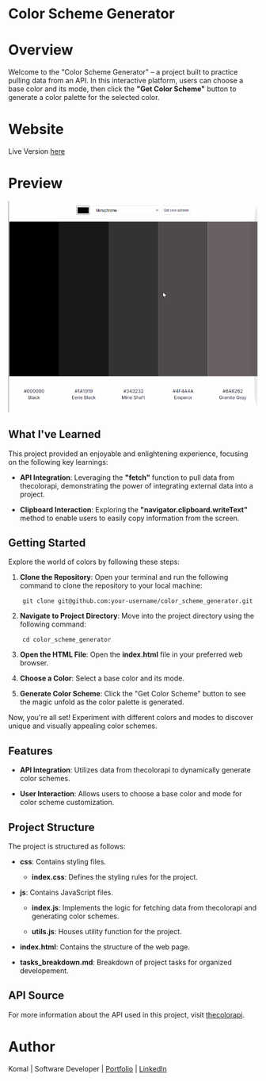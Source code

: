 # **Color Scheme Generator**

# Overview

Welcome to the "Color Scheme Generator" – a project built to practice pulling data from an API. In this interactive platform, users can choose a base color and its mode, then click the **"Get Color Scheme"** button to generate a color palette for the selected color.

# Website

Live Version [here](https://colorschemegenerator03.netlify.app/)

# Preview

<img src = "colorSchemeGenerator.gif">

## What I've Learned

This project provided an enjoyable and enlightening experience, focusing on the following key learnings:

- **API Integration**: Leveraging the **"fetch"** function to pull data from thecolorapi, demonstrating the power of integrating external data into a project.

- **Clipboard Interaction**: Exploring the **"navigator.clipboard.writeText"** method to enable users to easily copy information from the screen.

## Getting Started

Explore the world of colors by following these steps:

1. **Clone the Repository**: Open your terminal and run the following command to clone the repository to your local machine:
```
    git clone git@github.com:your-username/color_scheme_generator.git
```

2. **Navigate to Project Directory**: Move into the project directory using the following command:
```
    cd color_scheme_generator
```

3. **Open the HTML File**: Open the **index.html** file in your preferred web browser.

4. **Choose a Color**: Select a base color and its mode.

5. **Generate Color Scheme**: Click the "Get Color Scheme" button to see the magic unfold as the color palette is generated.

Now, you're all set! Experiment with different colors and modes to discover unique and visually appealing color schemes.

## Features

- **API Integration**: Utilizes data from thecolorapi to dynamically generate color schemes.

- **User Interaction**: Allows users to choose a base color and mode for color scheme customization.

## Project Structure

The project is structured as follows:

- **css**: Contains styling files.
    - **index.css**: Defines the styling rules for the project.

- **js**: Contains JavaScript files. 
    - **index.js**: Implements the logic for fetching data from thecolorapi and generating color schemes. 

    - **utils.js**: Houses utility function for the project. 

- **index.html**: Contains the structure of the web page. 

- **tasks_breakdown.md**: Breakdown of project tasks for organized developement.

## API Source

For more information about the API used in this project, visit [thecolorapi](https://www.thecolorapi.com/).

# Author

Komal | Software Developer | [Portfolio](https://kaurkomal.com/) | [LinkedIn](https://www.linkedin.com/in/hssa03/)
